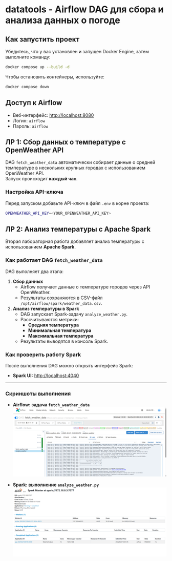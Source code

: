 # datatools - Airflow DAG для сбора и анализа данных о погоде

## Как запустить проект

Убедитесь, что у вас установлен и запущен Docker Engine, затем выполните команду:

```sh
docker compose up --build -d
```

Чтобы остановить контейнеры, используйте:

```sh
docker compose down
```

## Доступ к Airflow

- Веб-интерфейс: [http://localhost:8080](http://localhost:8080)
- Логин: `airflow`
- Пароль: `airflow`

## ЛР 1: Сбор данных о температуре с OpenWeather API

DAG `fetch_weather_data` автоматически собирает данные о средней температуре в
нескольких крупных городах с использованием OpenWeather API.  
Запуск происходит **каждый час**.

### **Настройка API-ключа**

Перед запуском добавьте API-ключ в файл `.env` в корне проекта:

```sh
OPENWEATHER_API_KEY=<YOUR_OPENWEATHER_API_KEY>
```

## ЛР 2: Анализ температуры с Apache Spark

Вторая лабораторная работа добавляет анализ температуры с использованием **Apache Spark**.

### **Как работает DAG `fetch_weather_data`**

DAG выполняет два этапа:

1. **Сбор данных**  
   - Airflow получает данные о температуре городов через API OpenWeather.  
   - Результаты сохраняются в CSV-файл `/opt/airflow/spark/weather_data.csv`.  
2. **Анализ температуры в Spark**  
   - DAG запускает Spark-задачу `analyze_weather.py`.  
   - Рассчитываются метрики:
     - **Средняя температура**  
     - **Минимальная температура**  
     - **Максимальная температура**  
   - Результаты выводятся в консоль Spark.

### **Как проверить работу Spark**

После выполнения DAG можно открыть интерфейс Spark:

- **Spark UI:** [http://localhost:4040](http://localhost:4040)

---

### **Скриншоты выполнения**

- **Airflow: задача `fetch_weather_data`**  
  ![fetch_weather_data_task](images/fetch_weather_data_task.png)

- **Spark: выполнение `analyze_weather.py`**  
  ![analyze_weather_spark_job](images/analyze_weather_spark_job.png)
